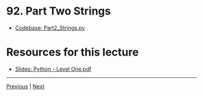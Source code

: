 # 92.  Part Two Strings

-   [Codebase: Part2_Strings.py](../../codebase/python-django/Python_Level_One/Part2_Strings.py)

#  Resources for this lecture


-   [Slides: Python - Level One.pdf](https://python-ds.s3.us-west-1.amazonaws.com/Python-and-Django-Full-Stack-Web-Developer-Bootcamp/Resources/Python+-+Level+One.pdf)


---

[Previous](./91_Part-One-Numbers.md) | [Next](./93_Part-Three-Lists.md)